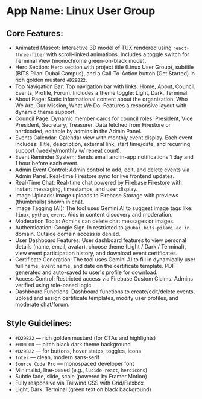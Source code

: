 # **App Name**: Linux User Group

## Core Features:

- Animated Mascot: Interactive 3D model of TUX rendered using `react-three-fiber` with scroll-linked animations. Includes a toggle switch for Terminal View (monochrome green-on-black mode).
- Hero Section: Hero section with project title (Linux User Group), subtitle (BITS Pilani Dubai Campus), and a Call-To-Action button (Get Started) in rich golden mustard `#D29B22`.
- Top Navigation Bar: Top navigation bar with links: Home, About, Council, Events, Profile, Forum. Includes a theme toggle: Light, Dark, Terminal.
- About Page: Static informational content about the organization: Who We Are, Our Mission, What We Do. Features a responsive layout with dynamic theme support.
- Council Page: Dynamic member cards for council roles: President, Vice President, Secretary, Treasurer. Data fetched from Firestore or hardcoded, editable by admins in the Admin Panel.
- Events Calendar: Calendar view with monthly event display. Each event includes: Title, description, external link, start time/date, and recurring support (weekly/monthly w/ repeat count).
- Event Reminder System: Sends email and in-app notifications 1 day and 1 hour before each event.
- Admin Event Control: Admin control to add, edit, and delete events via Admin Panel. Real-time Firestore sync for live frontend updates.
- Real-Time Chat: Real-time chat powered by Firebase Firestore with instant messaging, timestamps, and user display.
- Image Uploads: Image uploads to Firebase Storage with previews (thumbnails) shown in chat.
- Image Tagging (AI): The tool uses Gemini AI to suggest image tags like: `linux`, `python`, `event`. Aids in content discovery and moderation.
- Moderation Tools: Admins can delete chat messages or images.
- Authentication: Google Sign-In restricted to `@dubai.bits-pilani.ac.in` domain. Outside domain access is denied.
- User Dashboard Features: User dashboard features to view personal details (name, email, avatar), choose theme (Light / Dark / Terminal), view event participation history, and download event certificates.
- Certificate Generation: The tool uses Gemini AI to fill in dynamically user full name, event name, and date on the certificate template. PDF generated and auto-saved to user's profile for download.
- Access Control: Restricted access via Firebase Custom Claims. Admins verified using role-based logic.
- Dashboard Functions: Dashboard functions to create/edit/delete events, upload and assign certificate templates, modify user profiles, and moderate chat/forum.

## Style Guidelines:

- `#D29B22` — rich golden mustard (for CTAs and highlights)
- `#0D0D0D` — pitch black dark theme background
- `#D29B22` — for buttons, hover states, toggles, icons
- `Inter` — clean, modern sans-serif
- `Source Code Pro` — monospaced developer font
- Minimalist, line-based (e.g., `lucide-react`, `heroicons`)
- Subtle fade, slide, scale (powered by Framer Motion)
- Fully responsive via Tailwind CSS with Grid/Flexbox
- Light, Dark, Terminal (green text on black background)